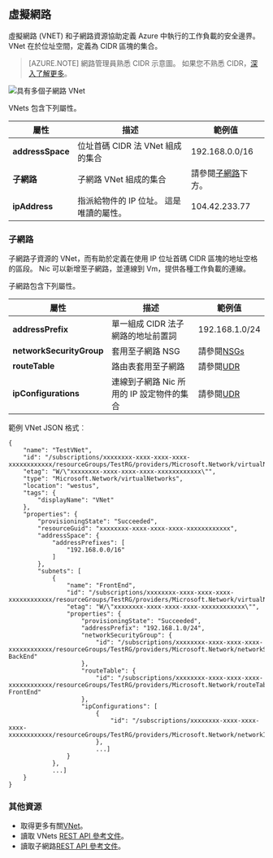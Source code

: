 ## <a name="virtual-network"></a>虛擬網路
虛擬網路 (VNET) 和子網路資源協助定義 Azure 中執行的工作負載的安全邊界。 VNet 在於位址空間，定義為 CIDR 區塊的集合。 

>[AZURE.NOTE] 網路管理員熟悉 CIDR 示意圖。 如果您不熟悉 CIDR，[深入了解更多](http://whatismyipaddress.com/cidr)。

![具有多個子網路 VNet](./media/resource-groups-networking/Figure4.png)

VNets 包含下列屬性。

|屬性|描述|範例值|
|---|---|---|
|**addressSpace**|位址首碼 CIDR 法 VNet 組成的集合|192.168.0.0/16|
|**子網路**|子網路 VNet 組成的集合|請參閱[子網路](#Subnets)下方。|
|**ipAddress**|指派給物件的 IP 位址。 這是唯讀的屬性。|104.42.233.77|

### <a name="subnets"></a>子網路
子網路子資源的 VNet，而有助於定義在使用 IP 位址首碼 CIDR 區塊的地址空格的區段。 Nic 可以新增至子網路，並連線到 Vm，提供各種工作負載的連線。

子網路包含下列屬性。 

|屬性|描述|範例值|
|---|---|---|
|**addressPrefix**|單一組成 CIDR 法子網路的地址前置詞|192.168.1.0/24|
|**networkSecurityGroup**|套用至子網路 NSG|請參閱[NSGs](#Network-Security-Group)|
|**routeTable**|路由表套用至子網路|請參閱[UDR](#Route-table)|
|**ipConfigurations**|連線到子網路 Nic 所用的 IP 設定物件的集合|請參閱[UDR](#Route-table)|


範例 VNet JSON 格式︰

    {
        "name": "TestVNet",
        "id": "/subscriptions/xxxxxxxx-xxxx-xxxx-xxxx-xxxxxxxxxxxx/resourceGroups/TestRG/providers/Microsoft.Network/virtualNetworks/TestVNet",
        "etag": "W/\"xxxxxxxx-xxxx-xxxx-xxxx-xxxxxxxxxxxx\"",
        "type": "Microsoft.Network/virtualNetworks",
        "location": "westus",
        "tags": {
            "displayName": "VNet"
        },
        "properties": {
            "provisioningState": "Succeeded",
            "resourceGuid": "xxxxxxxx-xxxx-xxxx-xxxx-xxxxxxxxxxxx",
            "addressSpace": {
                "addressPrefixes": [
                    "192.168.0.0/16"
                ]
            },
            "subnets": [
                {
                    "name": "FrontEnd",
                    "id": "/subscriptions/xxxxxxxx-xxxx-xxxx-xxxx-xxxxxxxxxxxx/resourceGroups/TestRG/providers/Microsoft.Network/virtualNetworks/TestVNet/subnets/FrontEnd",
                    "etag": "W/\"xxxxxxxx-xxxx-xxxx-xxxx-xxxxxxxxxxxx\"",
                    "properties": {
                        "provisioningState": "Succeeded",
                        "addressPrefix": "192.168.1.0/24",
                        "networkSecurityGroup": {
                            "id": "/subscriptions/xxxxxxxx-xxxx-xxxx-xxxx-xxxxxxxxxxxx/resourceGroups/TestRG/providers/Microsoft.Network/networkSecurityGroups/NSG-BackEnd"
                        },
                        "routeTable": {
                            "id": "/subscriptions/xxxxxxxx-xxxx-xxxx-xxxx-xxxxxxxxxxxx/resourceGroups/TestRG/providers/Microsoft.Network/routeTables/UDR-FrontEnd"
                        },
                        "ipConfigurations": [
                            {
                                "id": "/subscriptions/xxxxxxxx-xxxx-xxxx-xxxx-xxxxxxxxxxxx/resourceGroups/TestRG/providers/Microsoft.Network/networkInterfaces/NICWEB1/ipConfigurations/ipconfig1"
                            },
                            ...]
                    }
                },
                ...]
        }
    }

### <a name="additional-resources"></a>其他資源

- 取得更多有關[VNet](../articles/virtual-network/virtual-networks-overview.md)。
- 讀取 VNets [REST API 參考文件](https://msdn.microsoft.com/library/azure/mt163650.aspx)。
- 讀取子網路[REST API 參考文件](https://msdn.microsoft.com/library/azure/mt163618.aspx)。